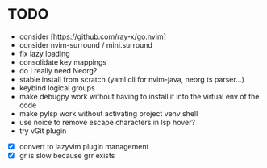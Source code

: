 # TODO
- consider [https://github.com/ray-x/go.nvim]
- consider nvim-surround / mini.surround
- fix lazy loading
- consolidate key mappings
- do I really need Neorg?
- stable install from scratch (yaml cli for nvim-java, neorg ts parser...)
- keybind logical groups
- make debugpy work without having to install it into the virtual env of the
  code
- make pylsp work without activating project venv shell
- use noice to remove escape characters in lsp hover?
- try vGit plugin

- [x] convert to lazyvim plugin management
- [x] gr is slow because grr exists
